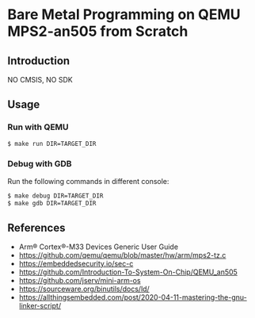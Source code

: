 # Bare Metal Programming on QEMU MPS2-an505 from Scratch

## Introduction

NO CMSIS, NO SDK

## Usage

### Run with QEMU

```bash
$ make run DIR=TARGET_DIR
```

### Debug with GDB

Run the following commands in different console:

```bash
$ make debug DIR=TARGET_DIR
$ make gdb DIR=TARGET_DIR
```

## References

- Arm® Cortex®-M33 Devices Generic User Guide
- <https://github.com/qemu/qemu/blob/master/hw/arm/mps2-tz.c>
- <https://embeddedsecurity.io/sec-c>
- <https://github.com/Introduction-To-System-On-Chip/QEMU_an505>
- <https://github.com/jserv/mini-arm-os>
- <https://sourceware.org/binutils/docs/ld/>
- <https://allthingsembedded.com/post/2020-04-11-mastering-the-gnu-linker-script/>
